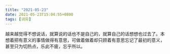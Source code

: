 ```yaml
---
title: "2021-05-23"
date: 2021-05-23T15:04:55+0800
tags: [词穷]
---
```


越来越觉得不想说话，就算说的话也不是自己的，就算自己的话想想也过去了。本想着把有意义的事情做得有意思，可做着做着却只顾着有意思忘记了最初的意义，甚至只为切热点，乐此不疲，忘乎所以。